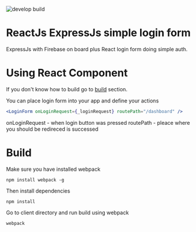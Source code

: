 ![develop build](https://api.travis-ci.org/zawiasam/react-express-login-form.svg?branch=master)

# ReactJs ExpressJs simple login form
ExpressJs with Firebase on board plus React login form doing simple auth.

# Using React Component
If you don't know how to build go to [build](#build) section.

You can place login form into your app and define your actions
```jsx
<LoginForm onLoginRequest={_loginRequest} routePath="/dashboard" />
```
onLoginRequest - when login button was pressed
routePath - pleace where you should be redireced is successed

# Build
Make sure you have installed webpack

`npm install webpack -g`

Then install dependencies

`npm install`

Go to client directory and run build using webpack

`webpack`

